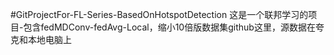 #GitProjectFor-FL-Series-BasedOnHotspotDetection
这是一个联邦学习的项目-包含fedMDConv-fedAvg-Local，缩小10倍版数据集github这里，源数据在夸克和本地电脑上
